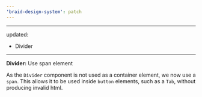 ```yaml
---
'braid-design-system': patch
---
```


---
updated:
  - Divider
---

**Divider:** Use span element

As the `Divider` component is not used as a container element, we now use a `span`. This allows it to be used inside `button` elements, such as a `Tab`, without producing invalid html.
